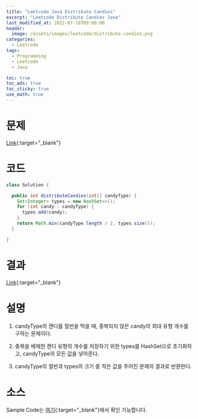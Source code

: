 ```yaml
---
title: "Leetcode Java Distribute Candies"
excerpt: "Leetcode Distribute Candies Java"
last_modified_at: 2022-07-16T09:00:00
header:
  image: /assets/images/leetcode/distribute-candies.png
categories:
  - Leetcode
tags:
  - Programming
  - Leetcode
  - Java

toc: true
toc_ads: true
toc_sticky: true
use_math: true
---
```

# 문제
[Link](https://leetcode.com/problems/distribute-candies/){:target="_blank"}

# 코드
```java
class Solution {

  public int distributeCandies(int[] candyType) {
    Set<Integer> types = new HashSet<>();
    for (int candy : candyType) {
      types.add(candy);
    }
    return Math.min(candyType.length / 2, types.size());
  }

}
```

# 결과
[Link](https://leetcode.com/submissions/detail/748137628/){:target="_blank"}

# 설명
1. candyType의 캔디를 절반을 먹을 때, 중복되지 않은 candy의 최대 유형 개수를 구하는 문제이다.

2. 중복을 배제한 캔디 유형의 개수를 저장하기 위한 types를 HashSet으로 초기화하고, candyType의 모든 값을 넣어준다.

3. candyType의 절반과 types의 크기 중 작은 값을 주어진 문제의 결과로 반환한다.

# 소스
Sample Code는 [여기](https://github.com/GracefulSoul/leetcode/blob/master/src/main/java/gracefulsoul/problems/DistributeCandies.java){:target="_blank"}에서 확인 가능합니다.
